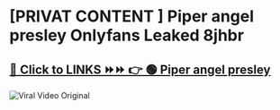 
 # [PRIVAT CONTENT ] Piper angel presley Onlyfans Leaked 8jhbr

## <h2><a href="https://clipsfans.com/Piper_angel_presley&ref=git">🔗 Click to LINKS ⏩⏩ 👉 🟢 Piper angel presley </a></h2>

<a href="https://clipsfans.com/Piper_angel_presley&ref=git" rel="nofollow" data-target="animated-image.originalLink"><img src="https://i.ibb.co.com/xMMVF88/686577567.gif" alt="Viral Video Original" style="max-width: 100%; display: inline-block;" data-target="animated-image.originalImage"></a>

